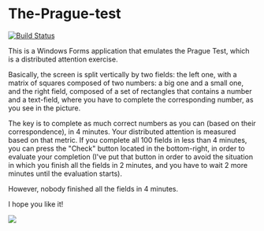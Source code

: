 # The-Prague-test

[![Build Status](https://travis-ci.org/ionitacosmin95/The-Prague-test.svg?branch=master)](https://travis-ci.org/ionitacosmin95/The-Prague-test)

This is a Windows Forms application that emulates the Prague Test, which is a distributed attention exercise.

Basically, the screen is split vertically by two fields: the left one, with a matrix of squares composed of two numbers: a big one and a small one, and the right field,
composed of a set of rectangles that contains a number and a text-field, where you have to complete the corresponding number, as you see in the picture.

The key is to complete as much correct numbers as you can (based on their correspondence), in 4 minutes. Your distributed attention is measured based on that metric.
If you complete all 100 fields in less than 4 minutes, you can press the "Check" button located in the bottom-right, in order to evaluate your completion (I've put that
button in order to avoid the situation in which you finish all the fields in 2 minutes, and you have to wait 2 more minutes until the evaluation starts). 

However, nobody finished all the fields in 4 minutes.

I hope you like it!

![](https://github.com/ionitacosmin95/The-Prague-test/blob/master/ThePragueTest/Images/ThePragueTest.png)

